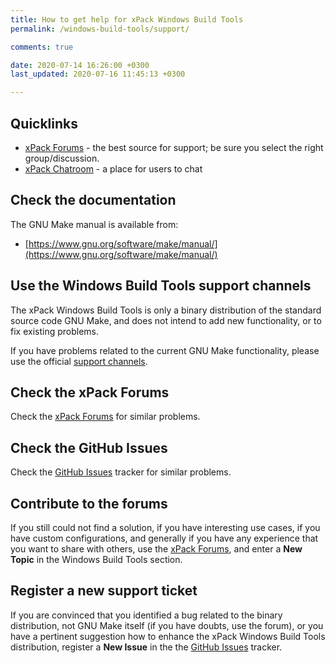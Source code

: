 ```yaml
---
title: How to get help for xPack Windows Build Tools
permalink: /windows-build-tools/support/

comments: true

date: 2020-07-14 16:26:00 +0300
last_updated: 2020-07-16 11:45:13 +0300

---
```


## Quicklinks

- [xPack Forums](https://www.tapatalk.com/groups/xpack/) - the best source
  for support; be sure you select the right group/discussion.
- [xPack Chatroom](https://gitter.im/xpack/) - a place for users to chat

## Check the documentation

The GNU Make manual is available from:

- [https://www.gnu.org/software/make/manual/](https://www.gnu.org/software/make/manual/)

## Use the Windows Build Tools support channels

The xPack Windows Build Tools is only a binary distribution of
the standard source code
GNU Make, and does not intend to add new functionality, or to fix existing
problems.

If you have problems related to the current GNU Make functionality, please
use the official [support channels](http://savannah.gnu.org/projects/make/).

## Check the xPack Forums

Check the [xPack Forums](https://www.tapatalk.com/groups/xpack/) for
similar problems.

## Check the GitHub Issues

Check the
[GitHub Issues](https://github.com/xpack-dev-tools/windows-build-tools-xpack/issues/)
tracker for similar problems.

## Contribute to the forums

If you still could not find a solution, if you have interesting use
cases, if you have custom configurations, and generally if you have
any experience that you want to share with others, use the
[xPack Forums](https://www.tapatalk.com/groups/xpack/),
and enter a **New Topic** in the Windows Build Tools section.

## Register a new support ticket

If you are convinced that you identified a bug related to the binary
distribution, not GNU Make itself (if you have doubts, use the forum),
or you have a pertinent suggestion how to enhance the xPack Windows Build Tools
distribution, register a **New Issue** in the the
[GitHub Issues](https://github.com/xpack-dev-tools/windows-build-tools-xpack/issues/)
tracker.
